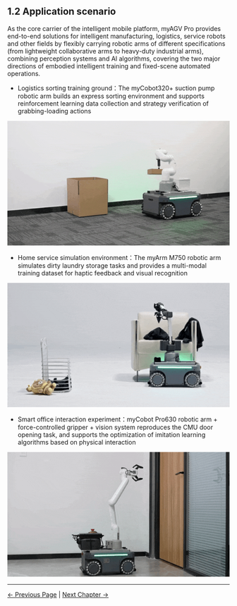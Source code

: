 ## 1.2 Application scenario
As the core carrier of the intelligent mobile platform, myAGV Pro provides end-to-end solutions for intelligent manufacturing, logistics, service robots and other fields by flexibly carrying robotic arms of different specifications (from lightweight collaborative arms to heavy-duty industrial arms), combining perception systems and AI algorithms, covering the two major directions of embodied intelligent training and fixed-scene automated operations.

- Logistics sorting training ground：The myCobot320+ suction pump robotic arm builds an express sorting environment and supports reinforcement learning data collection and strategy verification of grabbing-loading actions

![CheckTheBox](../resources/1-ProductIntroduction/LogisticsSorting.gif)

- Home service simulation environment：The myArm M750 robotic arm simulates dirty laundry storage tasks and provides a multi-modal training dataset for haptic feedback and visual recognition

![CheckTheBox](../resources/1-ProductIntroduction/HomeServiceSimulation.gif)

- Smart office interaction experiment：myCobot Pro630 robotic arm + force-controlled gripper + vision system reproduces the CMU door opening task, and supports the optimization of imitation learning algorithms based on physical interaction

![CheckTheBox](../resources/1-ProductIntroduction/SmartOfficeInteractionExperiment.gif)
 
---

[← Previous Page](1.1-ProductIntroduction.md) | [Next Chapter →](../2-ProductFeature/README.md)<br>
